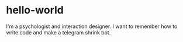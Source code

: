 # hello-world
I'm a psychologist and interaction designer. I want to remember how to write code and make a telegram shrink bot.
